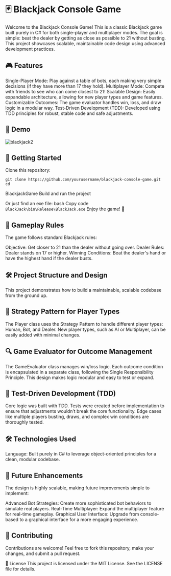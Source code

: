 # 🃏 Blackjack Console Game

Welcome to the Blackjack Console Game! This is a classic Blackjack game built purely in C# for both single-player and multiplayer modes. The goal is simple: beat the dealer by getting as close as possible to 21 without busting. This project showcases scalable, maintainable code design using advanced development practices.

## 🎮 Features
Single-Player Mode: Play against a table of bots, each making very simple decisions (if they have more than 17 they hold). Multiplayer Mode: Compete with friends to see who can come closest to 21! Scalable Design: Easily expandable architecture, allowing for new player types and game features. Customizable Outcomes: The game evaluator handles win, loss, and draw logic in a modular way. Test-Driven Development (TDD): Developed using TDD principles for robust, stable code and safe adjustments.

## 📸 Demo

![blackjack2](https://github.com/user-attachments/assets/1b58e518-9c6d-4a74-963b-15ce57971d66)

## 🚀 Getting Started 
Clone this repository:

`git clone https://github.com/yourusername/blackjack-console-game.git cd`

BlackjackGame Build and run the project

Or just find an exe file: bash Copy code `BlackJack\bin\Release\BlackJack.exe` Enjoy the game! 🎉

## 📖 Gameplay Rules
The game follows standard Blackjack rules:

Objective: Get closer to 21 than the dealer without going over. 
Dealer Rules: Dealer stands on 17 or higher. 
Winning Conditions: Beat the dealer's hand or have the highest hand if the dealer busts.

## 🛠️ Project Structure and Design

This project demonstrates how to build a maintainable, scalable codebase from the ground up.

## 🧩 Strategy Pattern for Player Types

The Player class uses the Strategy Pattern to handle different player types: Human, Bot, and Dealer. New player types, such as AI or Multiplayer, can be easily added with minimal changes.

## 🔍 Game Evaluator for Outcome Management

The GameEvaluator class manages win/loss logic. Each outcome condition is encapsulated in a separate class, following the Single Responsibility Principle. This design makes logic modular and easy to test or expand.

## 🧪 Test-Driven Development (TDD)

Core logic was built with TDD. Tests were created before implementation to ensure that adjustments wouldn’t break the core functionality. Edge cases like multiple players busting, draws, and complex win conditions are thoroughly tested.

## 🛠️ Technologies Used

Language: Built purely in C# to leverage object-oriented principles for a clean, modular codebase.

## 🚀 Future Enhancements

The design is highly scalable, making future improvements simple to implement:

Advanced Bot Strategies: Create more sophisticated bot behaviors to simulate real players. 
Real-Time Multiplayer: Expand the multiplayer feature for real-time gameplay. 
Graphical User Interface: Upgrade from console-based to a graphical interface for a more engaging experience.

## 🤝 Contributing 
Contributions are welcome! Feel free to fork this repository, make your changes, and submit a pull request.

📄 License This project is licensed under the MIT License. See the LICENSE file for details.
